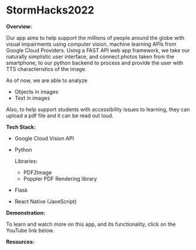 # StormHacks2022

**Overview:**

Our app aims to help support the millions of people around the globe with visual impairments using computer vision, machine learning APIs from Google Cloud Providers. Using a FAST API web app framework, we take our naturally simplistic user interface, and connect photos taken from the smartphone, to our python backend to process and provide the user with TTS characteristics of the image.

As of now, we are able to analyze
- Objects in images
- Text in images

Also, to help support students with accessibility issues to learning, they can upload a pdf file and it can be read out loud.

**Tech Stack:**

- Google Cloud Vision API
- Python

    Libraries:
    - PDF2Image
    - Poppler PDF Rendering library

- Flask
- React Native (JaveScript)

**Demonstration:**

To learn and watch more on this app, and its functionality, click on the YouTube link below.

**Resources:**
